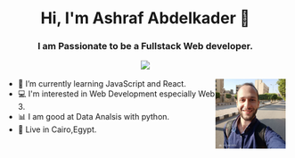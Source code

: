 
<h1 align="center">Hi, I'm Ashraf Abdelkader 👋</h1>
<h3 align="center">I am Passionate to be a Fullstack Web developer.</h3>
<p align="center">
<a href="https://www.linkedin.com/in/ashrafabdelkader/"><img src="https://img.shields.io/badge/linkedin-%230177B5?style=flat&logo=linkedin&logoColor=white"/></a>
</p>
<img src="Capture.JPG" align="right" width="25%" />
  
- 🌱 I’m currently learning JavaScript and React.
- 💻 I'm interested in Web Development especially Web 3.
- 📊 I am good at Data Analsis with python.
- 📍   Live in Cairo,Egypt.
